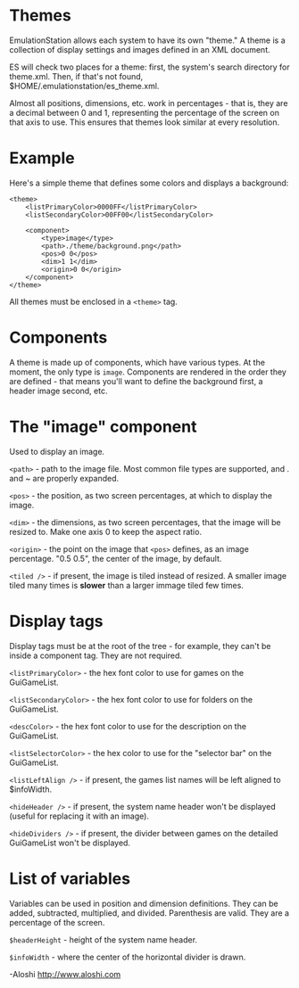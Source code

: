 Themes
======

EmulationStation allows each system to have its own "theme." A theme is a collection of display settings and images defined in an XML document.

ES will check two places for a theme: first, the system's search directory for theme.xml. Then, if that's not found, $HOME/.emulationstation/es_theme.xml.

Almost all positions, dimensions, etc. work in percentages - that is, they are a decimal between 0 and 1, representing the percentage of the screen on that axis to use.
This ensures that themes look similar at every resolution.


Example
=======

Here's a simple theme that defines some colors and displays a background:
```
<theme>
	<listPrimaryColor>0000FF</listPrimaryColor>
	<listSecondaryColor>00FF00</listSecondaryColor>

	<component>
		<type>image</type>
		<path>./theme/background.png</path>
		<pos>0 0</pos>
		<dim>1 1</dim>
		<origin>0 0</origin>
	</component>
</theme>
```

All themes must be enclosed in a `<theme>` tag.


Components
==========
A theme is made up of components, which have various types. At the moment, the only type is `image`. Components are rendered in the order they are defined - that means you'll want to define the background first, a header image second, etc.


The "image" component
=====================
Used to display an image.

`<path>` - path to the image file. Most common file types are supported, and . and ~ are properly expanded.

`<pos>` - the position, as two screen percentages, at which to display the image.

`<dim>` - the dimensions, as two screen percentages, that the image will be resized to. Make one axis 0 to keep the aspect ratio.

`<origin>` - the point on the image that `<pos>` defines, as an image percentage. "0.5 0.5", the center of the image, by default.

`<tiled />` - if present, the image is tiled instead of resized. A smaller image tiled many times is **slower** than a larger immage tiled few times.


Display tags
============
Display tags must be at the root of the <theme> tree - for example, they can't be inside a component tag. They are not required.

`<listPrimaryColor>` - the hex font color to use for games on the GuiGameList.

`<listSecondaryColor>` - the hex font color to use for folders on the GuiGameList.

`<descColor>` - the hex font color to use for the description on the GuiGameList.

`<listSelectorColor>` - the hex color to use for the "selector bar" on the GuiGameList.

`<listLeftAlign />` - if present, the games list names will be left aligned to $infoWidth.

`<hideHeader />` - if present, the system name header won't be displayed (useful for replacing it with an image).

`<hideDividers />` - if present, the divider between games on the detailed GuiGameList won't be displayed.


List of variables
=================

Variables can be used in position and dimension definitions. They can be added, subtracted, multiplied, and divided. Parenthesis are valid. They are a percentage of the screen.

`$headerHeight` - height of the system name header.

`$infoWidth` - where the center of the horizontal divider is drawn.


-Aloshi
http://www.aloshi.com

